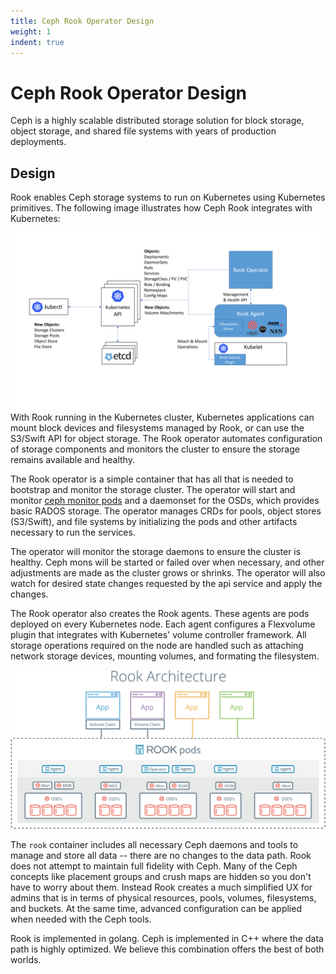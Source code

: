 ```yaml
---
title: Ceph Rook Operator Design
weight: 1
indent: true
---
```


# Ceph Rook Operator Design

Ceph is a highly scalable distributed storage solution for block storage, object storage, and shared file systems with years of production deployments.

## Design

Rook enables Ceph storage systems to run on Kubernetes using Kubernetes primitives. The following image illustrates how Ceph Rook integrates with Kubernetes:

![Rook Architecture on Kubernetes](media/rook-architecture.png)
With Rook running in the Kubernetes cluster, Kubernetes applications can
mount block devices and filesystems managed by Rook, or can use the S3/Swift API for object storage. The Rook operator
automates configuration of storage components and monitors the cluster to ensure the storage remains available
and healthy.

The Rook operator is a simple container that has all that is needed to bootstrap
and monitor the storage cluster. The operator will start and monitor [ceph monitor pods](https://github.com/rook/rook/blob/master/design/mon-health.md) and a daemonset for the OSDs, which provides basic
RADOS storage. The operator manages CRDs for pools, object stores (S3/Swift), and file systems by initializing the pods and other artifacts necessary to
run the services.

The operator will monitor the storage daemons to ensure the cluster is healthy. Ceph mons will be started or failed over when necessary, and
other adjustments are made as the cluster grows or shrinks.  The operator will also watch for desired state changes
requested by the api service and apply the changes.

The Rook operator also creates the Rook agents. These agents are pods deployed on every Kubernetes node. Each agent configures a Flexvolume plugin that integrates with Kubernetes' volume controller framework. All storage operations required on the node are handled such as attaching network storage devices, mounting volumes, and formating the filesystem.

![Rook Components on Kubernetes](media/kubernetes.png)

The `rook` container includes all necessary Ceph daemons and tools to manage and store all data -- there are no changes to the data path.
Rook does not attempt to maintain full fidelity with Ceph. Many of the Ceph concepts like placement groups and crush maps
are hidden so you don't have to worry about them. Instead Rook creates a much simplified UX for admins that is in terms
of physical resources, pools, volumes, filesystems, and buckets. At the same time, advanced configuration can be applied when needed with the Ceph tools.

Rook is implemented in golang. Ceph is implemented in C++ where the data path is highly optimized. We believe
this combination offers the best of both worlds.
